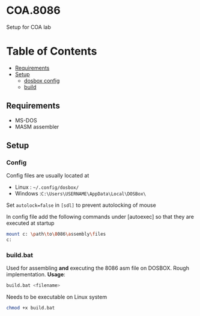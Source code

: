 # COA.8086
Setup for COA lab

# Table of Contents
- [Requirements](##Requirements)
- [Setup](##Setup)
  - [dosbox config](###Config)
  - [build](###build.bat)
  
## Requirements
- MS-DOS
- MASM assembler
## Setup
### Config
Config files are usually located at  
- Linux   : ```~/.config/dosbox/```
- Windows :```C:\Users\USERNAME\AppData\Local\DOSBox\```

Set ```autolock=false``` in ```[sdl]``` to prevent autolocking of mouse

In config file add the following commands under [autoexec] so that they are executed at startup
```bash
mount c: \path\to\8086\assembly\files
c:
```


### build.bat
Used for assembling **and** executing the 8086 asm file on DOSBOX. Rough implementation.
**Usage**:
```bash
build.bat <filename>
```
Needs to be executable on Linux system
```bash
chmod +x build.bat
```

